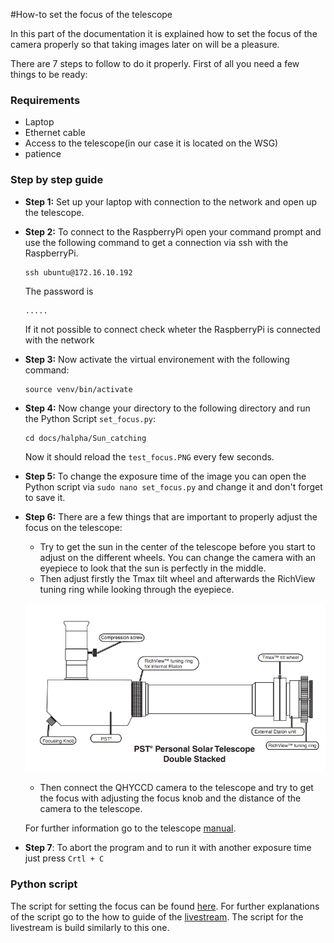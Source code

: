 #How-to set the focus of the telescope

In this part of the documentation it is explained how to set the focus of the camera properly so that taking images later on will be a pleasure.

There are 7 steps to follow to do it properly. First of all you need a few things to be ready:

### Requirements
- Laptop
- Ethernet cable
- Access to the telescope(in our case it is located on the WSG)
- patience

### Step by step guide
- **Step 1:** Set up your laptop with connection to the network and open up the telescope.
- **Step 2:** To connect to the RaspberryPi open your command prompt and use the following command to get a connection via ssh with the RaspberryPi.

    ```
    ssh ubuntu@172.16.10.192
    ```

    The password is 

    ```
    .....
    ```

    If it not possible to connect check wheter the RaspberryPi is connected with the network

- **Step 3:** Now activate the virtual environement with the following command:
    ```
    source venv/bin/activate
    ``` 

- **Step 4:** Now change your directory to the following directory and run the Python Script `set_focus.py`:

    ```
    cd docs/halpha/Sun_catching
    ```
    Now it should reload the `test_focus.PNG` every few seconds.

- **Step 5:** To change the exposure time of the image you can open the Python script via `sudo nano set_focus.py` and change it and don't forget to save it.

- **Step 6:** There are a few things that are important to properly adjust the focus on the telescope:

    - Try to get the sun in the center of the telescope before you start to adjust on the different wheels. You can change the camera with an eyepiece to look that the sun is perfectly in the middle.
    - Then adjust firstly the Tmax tilt wheel and afterwards the RichView tuning ring while looking through the eyepiece. 

    ![PST](https://raw.githubusercontent.com/pmodwrc/halpha/main/docs/images/solar_tele.PNG)

    - Then connect the QHYCCD camera to the telescope and try to get the focus with adjusting the focus knob and the distance of the camera to the telescope.

    For further information go to the telescope [manual](https://www.telescope.com/assets/product_files/instructions/14-2686-40_PST_20211008.pdf).

- **Step 7**: To abort the program and to run it with another exposure time just press `Crtl + C`


### Python script
The script for setting the focus can be found [here](https://github.com/pmodwrc/halpha/blob/main/sun_catching/set_focus.py). For further explanations of the script go to the how to guide of the [livestream](https://pmodwrc.github.io/halpha/how-to-guides/how-to-guide-livestream/). The script for the livestream is build similarly to this one.



